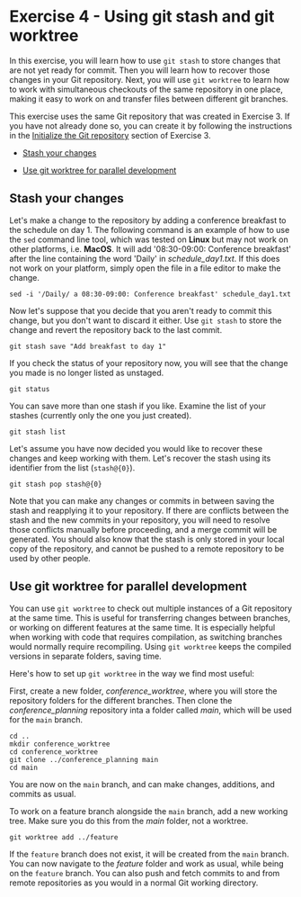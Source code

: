 # Exercise 4 - Using git stash and git worktree

In this exercise, you will learn how to use `git stash` to store changes that are not yet ready for commit. Then you will learn how to recover those changes in your Git repository. Next, you will use `git worktree` to learn how to work with simultaneous checkouts of the same repository in one place, making it easy to work on and transfer files between different git branches.

This exercise uses the same Git repository that was created in Exercise 3. If you have not already done so, you can create it by following the instructions in the [Initialize the Git repository](./Exercise_3_gitignore.md#initialize) section of Exercise 3.

* [Stash your changes](#stash)

* [Use git worktree for parallel development](#worktree)

## Stash your changes <a name="stash"></a>

Let's make a change to the repository by adding a conference breakfast to the schedule on day 1. The following command is an example of how to use the `sed` command line tool, which was tested on **Linux** but may not work on other platforms, i.e. **MacOS**. It will add '08:30-09:00: Conference breakfast' after the line containing the word 'Daily' in *schedule_day1.txt*. If this does not work on your platform, simply open the file in a file editor to make the change.

```plaintext
sed -i '/Daily/ a 08:30-09:00: Conference breakfast' schedule_day1.txt
```

Now let's suppose that you decide that you aren't ready to commit this change, but you don't want to discard it either. Use `git stash` to store the change and revert the repository back to the last commit.

```plaintext
git stash save "Add breakfast to day 1"
```

If you check the status of your repository now, you will see that the change you made is no longer listed as unstaged.

```plaintext
git status
```

You can save more than one stash if you like. Examine the list of your stashes (currently only the one you just created).

```plaintext
git stash list
```

Let's assume you have now decided you would like to recover these changes and keep working with them. Let's recover the stash using its identifier from the list (`stash@{0}`).

```plaintext
git stash pop stash@{0}
```

Note that you can make any changes or commits in between saving the stash and reapplying it to your repository. If there are conflicts between the stash and the new commits in your repository, you will need to resolve those conflicts manually before proceeding, and a merge commit will be generated. You should also know that the stash is only stored in your local copy of the repository, and cannot be pushed to a remote repository to be used by other people.

## Use git worktree for parallel development <a name="worktree"></a>
You can use `git worktree` to check out multiple instances of a Git repository at the same time. This is useful for transferring changes between branches, or working on different features at the same time. It is especially helpful when working with code that requires compilation, as switching branches would normally require recompiling. Using `git worktree` keeps the compiled versions in separate folders, saving time.

Here's how to set up `git worktree` in the way we find most useful:

First, create a new folder, *conference_worktree*, where you will store the repository folders for the different branches.
Then clone the *conference_planning* repository inta a folder called *main*, which will be used for the `main` branch.

```plaintext
cd ..
mkdir conference_worktree
cd conference_worktree
git clone ../conference_planning main
cd main
```

You are now on the `main` branch, and can make changes, additions, and commits as usual.

To work on a feature branch alongside the `main` branch, add a new working tree. Make sure you do this from the *main* folder, not a worktree.

```plaintext
git worktree add ../feature
```

If the `feature` branch does not exist, it will be created from the `main` branch. You can now navigate to the *feature* folder and work as usual, while being on the `feature` branch. You can also push and fetch commits to and from remote repositories as you would in a normal Git working directory.